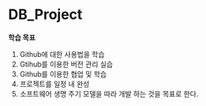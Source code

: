 # DB_Project

**학습 목표**
1. Github에 대한 사용법을 학습
2. Gtihub를 이용한 버전 관리 실습
3. Github를 이용한 협업 및 학습
4. 프로젝트를 일정 내 완성
5. 소프트웨어 생명 주기 모델을 따라 개발 하는 것을 목표로 한다.

